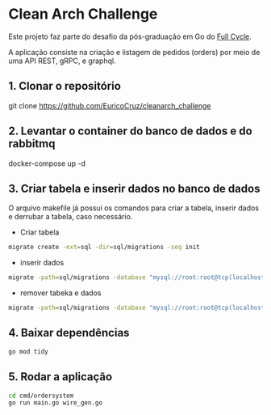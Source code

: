 # Clean Arch Challenge

Este projeto faz parte do desafio da pós-graduação em Go do [Full Cycle](https://www.fullcycle.com.br/).

A aplicação consiste na criação e listagem de pedidos (orders) por meio de uma API REST, gRPC, e graphql. 

## 1. Clonar o repositório
git clone https://github.com/EuricoCruz/cleanarch_challenge

## 2. Levantar o container do banco de dados e do rabbitmq
docker-compose up -d

## 3. Criar tabela e inserir dados no banco de dados
O arquivo makefile já possui os comandos para criar a tabela, inserir dados e derrubar a tabela, caso necessário.

- Criar tabela
```bash
migrate create -ext=sql -dir=sql/migrations -seq init
```

- inserir dados
```bash
migrate -path=sql/migrations -database "mysql://root:root@tcp(localhost:3306)/orders" -verbose up
```

- remover tabeka e dados
```bash
migrate -path=sql/migrations -database "mysql://root:root@tcp(localhost:3306)/orders" -verbose down
```


## 4. Baixar dependências
```bash
go mod tidy
````

## 5. Rodar a aplicação
```bash 
cd cmd/ordersystem 
go run main.go wire_gen.go 
```